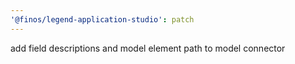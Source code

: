 ```yaml
---
'@finos/legend-application-studio': patch
---
```


add field descriptions and model element path to model connector

